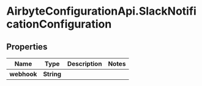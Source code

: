 # AirbyteConfigurationApi.SlackNotificationConfiguration

## Properties

Name | Type | Description | Notes
------------ | ------------- | ------------- | -------------
**webhook** | **String** |  | 


